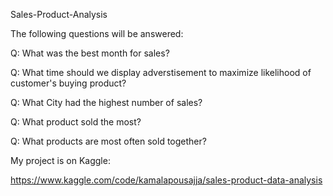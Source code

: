Sales-Product-Analysis

The following questions will be answered:

Q: What was the best month for sales? 

Q: What time should we display adverstisement to maximize likelihood of customer's buying product?

Q: What City had the highest number of sales?

Q: What product sold the most? 

Q: What products are most often sold together?


My project is on Kaggle:

https://www.kaggle.com/code/kamalapousajja/sales-product-data-analysis
